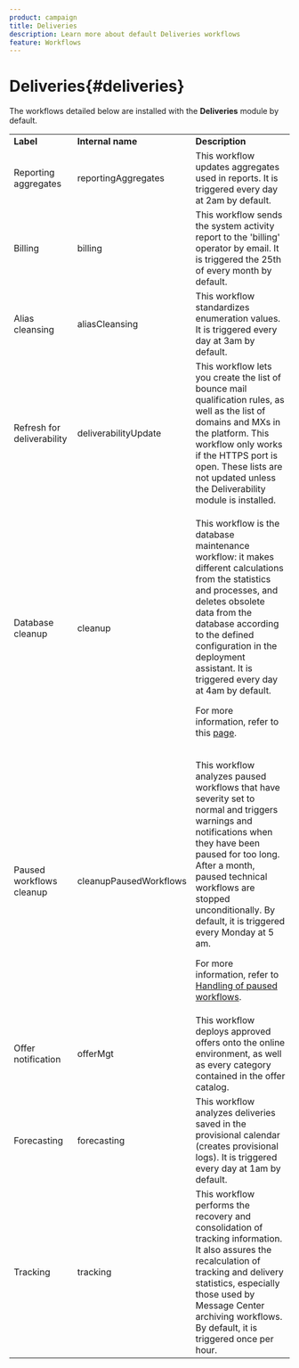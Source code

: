 ```yaml
---
product: campaign
title: Deliveries
description: Learn more about default Deliveries workflows
feature: Workflows
---
```


# Deliveries{#deliveries}



The workflows detailed below are installed with the **Deliveries** module by default.

<table> 
 <tbody> 
  <tr> 
   <td> <strong>Label</strong><br /> </td> 
   <td> <strong>Internal name</strong><br /> </td> 
   <td> <strong>Description</strong><br /> </td> 
  </tr> 
  <tr> 
   <td> <span class="uicontrol">Reporting aggregates</span> <br /> </td> 
   <td> <span class="uicontrol">reportingAggregates</span> <br /> </td> 
   <td> This workflow updates aggregates used in reports. It is triggered every day at 2am by default.<br /> </td> 
  </tr> 
  <tr> 
   <td> <span class="uicontrol">Billing</span> <br /> </td> 
   <td> <span class="uicontrol">billing</span> <br /> </td> 
   <td> This workflow sends the system activity report to the 'billing' operator by email. It is triggered the 25th of every month by default.<br /> </td> 
  </tr> 
  <tr> 
   <td> <span class="uicontrol">Alias cleansing</span> <br /> </td> 
   <td> <span class="uicontrol">aliasCleansing</span> <br /> </td> 
   <td> This workflow standardizes enumeration values. It is triggered every day at 3am by default.<br /> </td> 
  </tr> 
  <tr> 
   <td> <span class="uicontrol">Refresh for deliverability</span> <br /> </td> 
   <td> <span class="uicontrol">deliverabilityUpdate</span> <br /> </td> 
   <td> This workflow lets you create the list of bounce mail qualification rules, as well as the list of domains and MXs in the platform. This workflow only works if the HTTPS port is open. These lists are not updated unless the Deliverability module is installed.<br /> </td> 
  </tr> 
  <tr> 
   <td> <span class="uicontrol">Database cleanup</span> <br /> </td> 
   <td> <span class="uicontrol">cleanup</span> <br /> </td> 
   <td> <p>This workflow is the database maintenance workflow: it makes different calculations from the statistics and processes, and deletes obsolete data from the database according to the defined configuration in the deployment assistant. It is triggered every day at 4am by default.</p> <p>For more information, refer to this <a href="../../production/using/database-cleanup-workflow.md">page</a>.</p> </td> 
  </tr> 
  <tr> 
   <td> <span class="uicontrol">Paused workflows cleanup</span> <br /> </td> 
   <td> <span class="uicontrol">cleanupPausedWorkflows</span> <br /> </td> 
   <td> <p>This workflow analyzes paused workflows that have severity set to normal and triggers warnings and notifications when they have been paused for too long. After a month, paused technical workflows are stopped unconditionally. By default, it is triggered every Monday at 5 am.</p> <p>For more information, refer to <a href="monitoring-workflow-execution.md#handling-of-paused-workflows" target="_blank">Handling of paused workflows</a>.</p></td> 
  </tr> 
  <tr> 
   <td> <span class="uicontrol">Offer notification</span> <br /> </td> 
   <td> <span class="uicontrol">offerMgt</span> <br /> </td> 
   <td> This workflow deploys approved offers onto the online environment, as well as every category contained in the offer catalog.<br /> </td> 
  </tr> 
  <tr> 
   <td> <span class="uicontrol">Forecasting</span> <br /> </td> 
   <td> <span class="uicontrol">forecasting</span> <br /> </td> 
   <td> This workflow analyzes deliveries saved in the provisional calendar (creates provisional logs). It is triggered every day at 1am by default.<br /> </td> 
  </tr> 
  <tr> 
   <td> <span class="uicontrol">Tracking</span> <br /> </td> 
   <td> <span class="uicontrol">tracking</span> <br /> </td> 
   <td> This workflow performs the recovery and consolidation of tracking information. It also assures the recalculation of tracking and delivery statistics, especially those used by Message Center archiving workflows. By default, it is triggered once per hour. <br /> </td> 
  </tr> 
 </tbody> 
</table>

